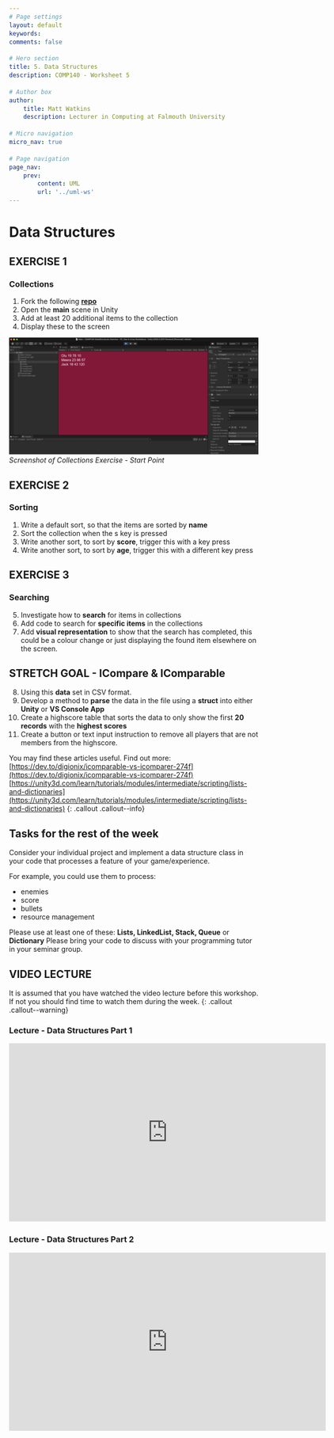 ```yaml
---
# Page settings
layout: default
keywords:
comments: false

# Hero section
title: 5. Data Structures
description: COMP140 - Worksheet 5

# Author box
author:
    title: Matt Watkins
    description: Lecturer in Computing at Falmouth University

# Micro navigation
micro_nav: true

# Page navigation
page_nav:
    prev:
        content: UML
        url: '../uml-ws'
---
```


# Data Structures

## EXERCISE 1
### Collections
1. Fork the following **[repo](https://github.falmouth.ac.uk/Games-Academy/COMP140-DataStructures-Exercise)**
2. Open the **main** scene in Unity
3. Add at least 20 additional items to the collection
4. Display these to the screen

![Start point for Exercise 2](images/unity-sort.png)
*Screenshot of Collections Exercise - Start Point*

## EXERCISE 2
### Sorting
1. Write a default sort, so that the items are sorted by **name**
2. Sort the collection when the s key is pressed
3. Write another sort, to sort by **score**, trigger this with a key press
4. Write another sort, to sort by **age**, trigger this with a different key press

## EXERCISE 3
### Searching
5.  Investigate how to **search** for items in collections    
6.  Add code to search for **specific items** in the collections   
7.  Add **visual representation** to show that the search has completed, this could be a colour change or just displaying the found item elsewhere on the screen.

## STRETCH GOAL - ICompare & IComparable

8. Using this **data** set in CSV format.
9. Develop a method to **parse** the data in the file using a **struct** into either **Unity** or **VS Console App**
10. Create a highscore table that sorts the data to only show the first **20 records** with the **highest scores**
11.  Create a button or text input instruction to remove all players that are not members from the highscore.

You may find these articles useful. Find out more: [https://dev.to/digionix/icomparable-vs-icomparer-274f](https://dev.to/digionix/icomparable-vs-icomparer-274f)
[https://unity3d.com/learn/tutorials/modules/intermediate/scripting/lists-and-dictionaries](https://unity3d.com/learn/tutorials/modules/intermediate/scripting/lists-and-dictionaries)
{: .callout .callout--info}

## Tasks for the rest of the week
Consider your individual project and implement a data structure class in your code that processes
a feature of your game/experience. 

For example, you could use them to process:
- enemies
- score
- bullets
- resource management

Please use at least one of these: **Lists, LinkedList, Stack, Queue** or **Dictionary**
Please bring your code to discuss with your programming tutor in your seminar group.



## VIDEO LECTURE

It is assumed that you have watched the video lecture before this workshop. If not you should find time to watch them during the week.
{: .callout .callout--warning}

### Lecture - Data Structures Part 1
<iframe width="640" height="360" src="https://web.microsoftstream.com/embed/video/8f8786c7-82bb-4d21-a5d8-17c7088c0fcc?autoplay=false&showinfo=true" allowfullscreen style="border:none;"></iframe>

### Lecture - Data Structures Part 2
<iframe width="640" height="360" src="https://web.microsoftstream.com/embed/video/620d8fc4-9ce0-41d9-83f0-35ee903040dc?autoplay=false&showinfo=true" allowfullscreen style="border:none;"></iframe>

<!--stackedit_data:
eyJoaXN0b3J5IjpbLTEwMjM5MjYwMzAsLTE0ODQ0NTI0NDYsMz
Y4MTAzMDUsOTU1ODk1NzQ4LC0xMDEzMDYzMDc5XX0=
-->